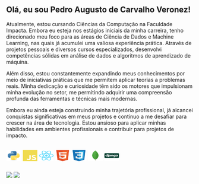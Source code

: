 ## Olá, eu sou Pedro Augusto de Carvalho Veronez!

Atualmente, estou cursando Ciências da Computação na Faculdade Impacta. Embora eu esteja nos estágios iniciais da minha carreira, tenho direcionado meu foco para as áreas de Ciência de Dados e Machine Learning, nas quais já acumulei uma valiosa experiência prática. Através de projetos pessoais e diversos cursos especializados, desenvolvi competências sólidas em análise de dados e algoritmos de aprendizado de máquina.

Além disso, estou constantemente expandindo meus conhecimentos por meio de iniciativas práticas que me permitem aplicar teorias a problemas reais. Minha dedicação e curiosidade têm sido os motores que impulsionam minha evolução no setor, me permitindo adquirir uma compreensão profunda das ferramentas e técnicas mais modernas.

Embora eu ainda esteja construindo minha trajetória profissional, já alcancei conquistas significativas em meus projetos e continuo a me desafiar para crescer na área de tecnologia. Estou ansioso para aplicar minhas habilidades em ambientes profissionais e contribuir para projetos de impacto.

<div style="display: inline_block"><br>
  <img align="center" alt="Pedro-Python" height="30" width="40" src="https://raw.githubusercontent.com/devicons/devicon/master/icons/python/python-original.svg">
  <img align="center" alt="Pedro-Js" height="30" width="40" src="https://raw.githubusercontent.com/devicons/devicon/master/icons/javascript/javascript-plain.svg">
  <img align="center" alt="Pedro-React" height="30" width="40" src="https://raw.githubusercontent.com/devicons/devicon/master/icons/react/react-original.svg">
  <img align="center" alt="Pedro-HTML" height="30" width="40" src="https://raw.githubusercontent.com/devicons/devicon/master/icons/html5/html5-original.svg">
  <img align="center" alt="Pedro-CSS" height="30" width="40" src="https://raw.githubusercontent.com/devicons/devicon/master/icons/css3/css3-original.svg">
  <img align="center" alt="Pedro-MongoDB" height="30" width="40" src="https://raw.githubusercontent.com/devicons/devicon/master/icons/mongodb/mongodb-original.svg">
  <img align="center" alt="Pedro-Django" height="30" width="40" src="https://raw.githubusercontent.com/devicons/devicon/master/icons/django/django-original.svg">
</div>

##

<div> 
  <a href="https://www.linkedin.com/in/pedro-veronez/" target="blank"><img src="https://img.shields.io/badge/-LinkedIn-%230077B5?style=for-the-badge&logo=linkedin&logoColor=white" target="_blank"></a>
  <a href="mailto:pedroveronez90@gmail.com"><img src="https://img.shields.io/badge/-Gmail-%23333?style=for-the-badge&logo=gmail&logoColor=white" target="_blank"></a>
</div>
